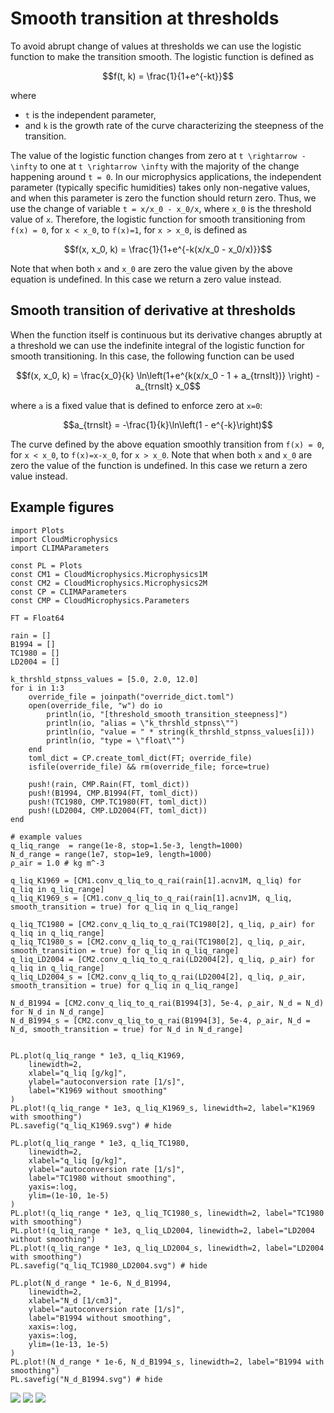 # Smooth transition at thresholds

To avoid abrupt change of values at thresholds we can use the logistic function to make the transition smooth. The logistic function is defined as
```math
f(t, k) = \frac{1}{1+e^{-kt}}
```
where
- ``t`` is the independent parameter,
- and ``k`` is the growth rate of the curve characterizing the steepness of the transition.

The value of the logistic function changes from zero at ``t \rightarrow -\infty`` to one at ``t \rightarrow \infty`` with the majority of the change happening around ``t = 0``. In our microphysics applications, the independent parameter (typically specific humidities) takes only non-negative values, and when this parameter is zero the function should return zero. Thus, we use the change of variable ``t = x/x_0 - x_0/x``, where ``x_0`` is the threshold value of ``x``. Therefore, the logistic function for smooth transitioning from ``f(x) = 0``, for ``x < x_0``, to ``f(x)=1``, for ``x > x_0``, is defined as
```math
f(x, x_0, k) = \frac{1}{1+e^{-k(x/x_0 - x_0/x)}}
```
Note that when both ``x`` and ``x_0`` are zero the value given by the above equation is undefined. In this case we return a zero value instead.

## Smooth transition of derivative at thresholds

When the function itself is continuous but its derivative changes abruptly at a threshold we can use the indefinite integral of the logistic function for smooth transitioning. In this case, the following function can be used

```math
f(x, x_0, k) = \frac{x_0}{k} \ln\left(1+e^{k(x/x_0 - 1 + a_{trnslt})} \right) - a_{trnslt} x_0
```
where ``a`` is a fixed value that is defined to enforce zero at ``x=0``:
```math
a_{trnslt} = -\frac{1}{k}\ln\left(1 - e^{-k}\right)
```
The curve defined by the above equation smoothly transition from ``f(x) = 0``, for ``x < x_0``, to ``f(x)=x-x_0``, for ``x > x_0``. Note that when both ``x`` and ``x_0`` are zero the value of the function is undefined. In this case we return a zero value instead.

## Example figures

```@example example_figures
import Plots
import CloudMicrophysics
import CLIMAParameters

const PL = Plots
const CM1 = CloudMicrophysics.Microphysics1M
const CM2 = CloudMicrophysics.Microphysics2M
const CP = CLIMAParameters
const CMP = CloudMicrophysics.Parameters

FT = Float64

rain = []
B1994 = []
TC1980 = []
LD2004 = []

k_thrshld_stpnss_values = [5.0, 2.0, 12.0]
for i in 1:3
    override_file = joinpath("override_dict.toml")
    open(override_file, "w") do io
        println(io, "[threshold_smooth_transition_steepness]")
        println(io, "alias = \"k_thrshld_stpnss\"")
        println(io, "value = " * string(k_thrshld_stpnss_values[i]))
        println(io, "type = \"float\"")
    end
    toml_dict = CP.create_toml_dict(FT; override_file)
    isfile(override_file) && rm(override_file; force=true)

    push!(rain, CMP.Rain(FT, toml_dict))
    push!(B1994, CMP.B1994(FT, toml_dict))
    push!(TC1980, CMP.TC1980(FT, toml_dict))
    push!(LD2004, CMP.LD2004(FT, toml_dict))
end

# example values
q_liq_range  = range(1e-8, stop=1.5e-3, length=1000)
N_d_range = range(1e7, stop=1e9, length=1000)
ρ_air = 1.0 # kg m^-3

q_liq_K1969 = [CM1.conv_q_liq_to_q_rai(rain[1].acnv1M, q_liq) for q_liq in q_liq_range]
q_liq_K1969_s = [CM1.conv_q_liq_to_q_rai(rain[1].acnv1M, q_liq, smooth_transition = true) for q_liq in q_liq_range]

q_liq_TC1980 = [CM2.conv_q_liq_to_q_rai(TC1980[2], q_liq, ρ_air) for q_liq in q_liq_range]
q_liq_TC1980_s = [CM2.conv_q_liq_to_q_rai(TC1980[2], q_liq, ρ_air, smooth_transition = true) for q_liq in q_liq_range]
q_liq_LD2004 = [CM2.conv_q_liq_to_q_rai(LD2004[2], q_liq, ρ_air) for q_liq in q_liq_range]
q_liq_LD2004_s = [CM2.conv_q_liq_to_q_rai(LD2004[2], q_liq, ρ_air, smooth_transition = true) for q_liq in q_liq_range]

N_d_B1994 = [CM2.conv_q_liq_to_q_rai(B1994[3], 5e-4, ρ_air, N_d = N_d) for N_d in N_d_range]
N_d_B1994_s = [CM2.conv_q_liq_to_q_rai(B1994[3], 5e-4, ρ_air, N_d = N_d, smooth_transition = true) for N_d in N_d_range]


PL.plot(q_liq_range * 1e3, q_liq_K1969,
    linewidth=2,
    xlabel="q_liq [g/kg]",
    ylabel="autoconversion rate [1/s]",
    label="K1969 without smoothing"
)
PL.plot!(q_liq_range * 1e3, q_liq_K1969_s, linewidth=2, label="K1969 with smoothing")
PL.savefig("q_liq_K1969.svg") # hide

PL.plot(q_liq_range * 1e3, q_liq_TC1980,
    linewidth=2,
    xlabel="q_liq [g/kg]",
    ylabel="autoconversion rate [1/s]",
    label="TC1980 without smoothing",
    yaxis=:log,
    ylim=(1e-10, 1e-5)
)
PL.plot!(q_liq_range * 1e3, q_liq_TC1980_s, linewidth=2, label="TC1980 with smoothing")
PL.plot!(q_liq_range * 1e3, q_liq_LD2004, linewidth=2, label="LD2004 without smoothing")
PL.plot!(q_liq_range * 1e3, q_liq_LD2004_s, linewidth=2, label="LD2004 with smoothing")
PL.savefig("q_liq_TC1980_LD2004.svg") # hide

PL.plot(N_d_range * 1e-6, N_d_B1994,
    linewidth=2,
    xlabel="N_d [1/cm3]",
    ylabel="autoconversion rate [1/s]",
    label="B1994 without smoothing",
    xaxis=:log,
    yaxis=:log,
    ylim=(1e-13, 1e-5)
)
PL.plot!(N_d_range * 1e-6, N_d_B1994_s, linewidth=2, label="B1994 with smoothing")
PL.savefig("N_d_B1994.svg") # hide
```
![](q_liq_K1969.svg)
![](q_liq_TC1980_LD2004.svg)
![](N_d_B1994.svg)
